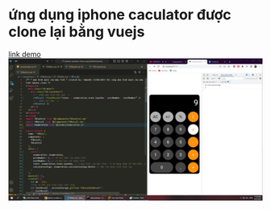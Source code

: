 # ứng dụng iphone caculator được clone lại bằng vuejs

[link demo](https://ducmanh-iphone-caculator-clone.netlify.app)
![ảnh minh hoạt](./images/test.png)
